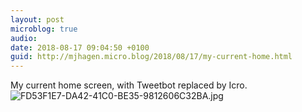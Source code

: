 ```yaml
---
layout: post
microblog: true
audio: 
date: 2018-08-17 09:04:50 +0100
guid: http://mjhagen.micro.blog/2018/08/17/my-current-home.html
---
```

My current home screen, with Tweetbot replaced by Icro.
![FD53F1E7-DA42-41C0-BE35-9812606C32BA.jpg](http://mjhagen.micro.blog/uploads/2018/c6fc969114.jpg)
